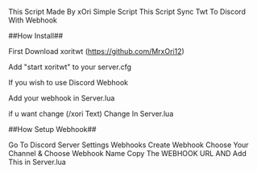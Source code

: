 This Script Made By xOri
Simple Script
This Script Sync Twt To Discord With Webhook



##How Install##

First Download xoritwt (https://github.com/MrxOri12)

Add "start xoritwt" to your server.cfg

If you wish to use Discord Webhook

Add your webhook in Server.lua

if u want change (/xori Text) Change In Server.lua


##How Setup Webhook##

Go To Discord
Server Settings
Webhooks
Create
Webhook
Choose Your Channel & Choose Webhook Name 
Copy The WEBHOOK URL AND Add This in Server.lua


